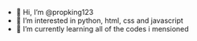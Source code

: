 - 👋 Hi, I’m @propking123
- 👀 I’m interested in python, html, css and javascript
- 🌱 I’m currently learning all of the codes i mensioned

<!---
propking123/propking123 is a ✨ special ✨ repository because its `README.md` (this file) appears on your GitHub profile.
You can click the Preview link to take a look at your changes.
--->
